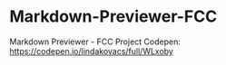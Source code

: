 # Markdown-Previewer-FCC
Markdown Previewer - FCC Project Codepen: https://codepen.io/lindakovacs/full/WLxoby
